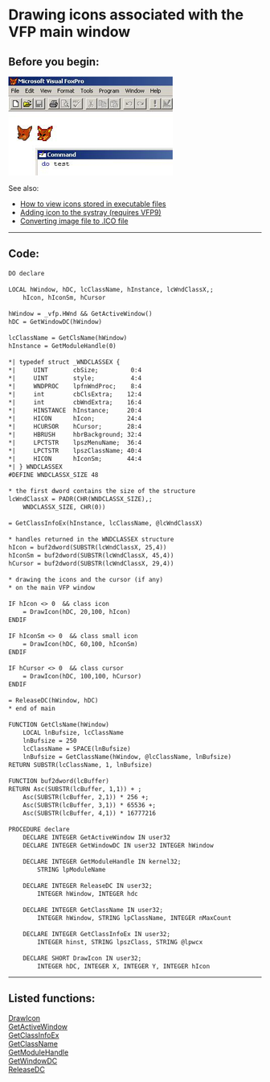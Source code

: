 
# Drawing icons associated with the VFP main window

## Before you begin:
![](../images/foxicons.jpg)  

See also:

* [How to view icons stored in executable files](sample_019.md)  
* [Adding icon to the systray (requires VFP9)](sample_235.md)  
* [Converting image file to .ICO file](sample_503.md)  
  
***  


## Code:
```foxpro  
DO declare

LOCAL hWindow, hDC, lcClassName, hInstance, lcWndClassX,;
	hIcon, hIconSm, hCursor

hWindow = _vfp.HWnd && GetActiveWindow()
hDC = GetWindowDC(hWindow)

lcClassName = GetClsName(hWindow)
hInstance = GetModuleHandle(0)

*| typedef struct _WNDCLASSEX {
*|     UINT       cbSize;         0:4
*|     UINT       style;          4:4
*|     WNDPROC    lpfnWndProc;    8:4
*|     int        cbClsExtra;    12:4
*|     int        cbWndExtra;    16:4
*|     HINSTANCE  hInstance;     20:4
*|     HICON      hIcon;         24:4
*|     HCURSOR    hCursor;       28:4
*|     HBRUSH     hbrBackground; 32:4
*|     LPCTSTR    lpszMenuName;  36:4
*|     LPCTSTR    lpszClassName; 40:4
*|     HICON      hIconSm;       44:4
*| } WNDCLASSEX
#DEFINE WNDCLASSX_SIZE 48

* the first dword contains the size of the structure
lcWndClassX = PADR(CHR(WNDCLASSX_SIZE),;
	WNDCLASSX_SIZE, CHR(0))

= GetClassInfoEx(hInstance, lcClassName, @lcWndClassX)

* handles returned in the WNDCLASSEX structure
hIcon = buf2dword(SUBSTR(lcWndClassX, 25,4))
hIconSm = buf2dword(SUBSTR(lcWndClassX, 45,4))
hCursor = buf2dword(SUBSTR(lcWndClassX, 29,4))

* drawing the icons and the cursor (if any)
* on the main VFP window

IF hIcon <> 0  && class icon
	= DrawIcon(hDC, 20,100, hIcon)
ENDIF

IF hIconSm <> 0  && class small icon
	= DrawIcon(hDC, 60,100, hIconSm)
ENDIF

IF hCursor <> 0  && class cursor
	= DrawIcon(hDC, 100,100, hCursor)
ENDIF

= ReleaseDC(hWindow, hDC)
* end of main

FUNCTION GetClsName(hWindow)
	LOCAL lnBufsize, lcClassName
	lnBufsize = 250
	lcClassName = SPACE(lnBufsize)
	lnBufsize = GetClassName(hWindow, @lcClassName, lnBufsize)
RETURN SUBSTR(lcClassName, 1, lnBufsize)

FUNCTION buf2dword(lcBuffer)
RETURN Asc(SUBSTR(lcBuffer, 1,1)) + ;
	Asc(SUBSTR(lcBuffer, 2,1)) * 256 +;
	Asc(SUBSTR(lcBuffer, 3,1)) * 65536 +;
	Asc(SUBSTR(lcBuffer, 4,1)) * 16777216

PROCEDURE declare
	DECLARE INTEGER GetActiveWindow IN user32
	DECLARE INTEGER GetWindowDC IN user32 INTEGER hWindow

	DECLARE INTEGER GetModuleHandle IN kernel32;
		STRING lpModuleName

	DECLARE INTEGER ReleaseDC IN user32;
		INTEGER hWindow, INTEGER hdc

	DECLARE INTEGER GetClassName IN user32;
		INTEGER hWindow, STRING lpClassName, INTEGER nMaxCount

	DECLARE INTEGER GetClassInfoEx IN user32;
		INTEGER hinst, STRING lpszClass, STRING @lpwcx

	DECLARE SHORT DrawIcon IN user32;
		INTEGER hDC, INTEGER X, INTEGER Y, INTEGER hIcon  
```  
***  


## Listed functions:
[DrawIcon](../libraries/user32/DrawIcon.md)  
[GetActiveWindow](../libraries/user32/GetActiveWindow.md)  
[GetClassInfoEx](../libraries/user32/GetClassInfoEx.md)  
[GetClassName](../libraries/user32/GetClassName.md)  
[GetModuleHandle](../libraries/kernel32/GetModuleHandle.md)  
[GetWindowDC](../libraries/user32/GetWindowDC.md)  
[ReleaseDC](../libraries/user32/ReleaseDC.md)  
